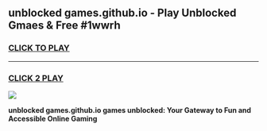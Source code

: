 
## unblocked games.github.io - Play Unblocked Gmaes & Free #1wwrh
<h3>
<a href="https://premium.freeplayer.one?title=unblocked_games.github.io&ref=01M">CLICK TO PLAY</a></h3>
<hr>

<h3>
<a href="https://premium.freeplayer.one?title=unblocked_games.github.io&ref=01M">CLICK 2 PLAY</a>
  
</h3>

<a href="https://premium.freeplayer.one?title=unblocked_games.github.io&ref=01M"><img src="https://clearcache.store/games.png"></a>


**unblocked games.github.io games unblocked: Your Gateway to Fun and Accessible Online Gaming**
